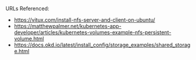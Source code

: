 URLs Referenced:
- https://vitux.com/install-nfs-server-and-client-on-ubuntu/
- https://matthewpalmer.net/kubernetes-app-developer/articles/kubernetes-volumes-example-nfs-persistent-volume.html
- https://docs.okd.io/latest/install_config/storage_examples/shared_storage.html